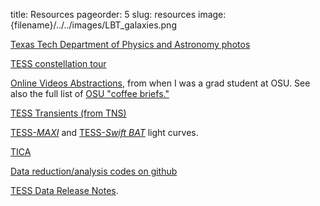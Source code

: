 title: Resources
pageorder: 5
slug: resources
image: {filename}/../../images/LBT_galaxies.png

[Texas Tech Department of Physics and Astronomy photos](https://www.flickr.com/people/ttuphas/)

[TESS constellation tour](https://www.dropbox.com/sh/h89by3bre5p9643/AAAcd-crjX2I2nguX3svgc6Va?dl=0)

[Online Videos Abstractions]({filename}../video_abstracts/video_abstracts.md), from when I was a grad student at OSU.  See also the full list of [OSU "coffee briefs."](https://www.youtube.com/playlist?list=PL151C58BBFB53B1EA)

[TESS Transients (from TNS)](https://tess.mit.edu/public/tesstransients/)

[TESS-*MAXI*](https://space.mit.edu/home/faus/tesstransients/maxi_plots/) and [TESS-*Swift BAT*](https://space.mit.edu/home/faus/tesstransients/bat_plots/) light curves.


[TICA](https://archive.stsci.edu/hlsp/tica)

[Data reduction/analysis codes on github](https://github.com/mmfausnaugh?tab=repositories) 

[TESS Data Release Notes](https://archive.stsci.edu/tess/tess_drn.html).  

